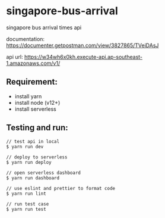 # singapore-bus-arrival

singapore bus arrival times api

documentation: https://documenter.getpostman.com/view/3827865/TVeiDAsJ

api url: https://w34wh6x0kh.execute-api.ap-southeast-1.amazonaws.com/v1/

## Requirement:

- install yarn
- install node (v12+)
- install serverless

## Testing and run:

```
// test api in local
$ yarn run dev

// deploy to serverless
$ yarn run deploy

// open serverless dashboard
$ yarn run dashboard

// use eslint and prettier to format code
$ yarn run lint

// run test case
$ yarn run test
```
